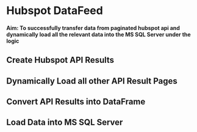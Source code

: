 # Hubspot DataFeed

#### Aim: To successfully transfer data from paginated hubspot api and dynamically load all the relevant data into the MS SQL Server under the logic

## Create Hubspot API Results 
## Dynamically Load all other API Result Pages 
## Convert API Results into DataFrame 
## Load Data into MS SQL Server 
